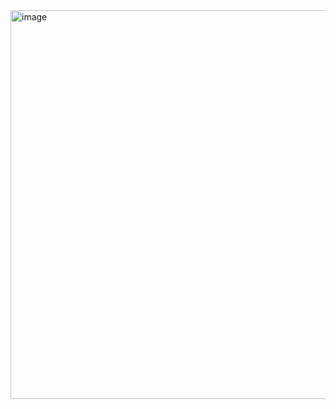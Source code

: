 
   <img width="1567" height="622" alt="image" src="https://github.com/user-attachments/assets/b4099129-846c-43ef-9405-aed01af0f923" />
